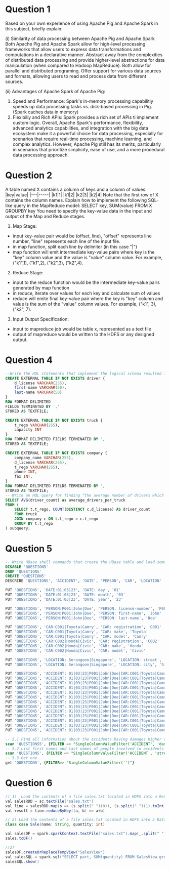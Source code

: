 # Question 1
Based on your own experience of using Apache Pig and Apache Spark in this subject, briefly explain:

(i) Similarity of data processing between Apache Pig and Apache Spark \
Both Apache Pig and Apache Spark allow for high-level processing frameworks that allow users to express data transformations and computations in a declarative manner. 
Abstract away from the complexities of distributed data processing and provide higher-level abstractions for data manipulation (when compared to Hadoop MapReduce). Both allow for parallel and distributed programing. 
Offer support for various data sources and formats, allowing users to read and process data from different sources.

(ii) Advantages of Apache Spark of Apache Pig:
1. Speed and Performance: Spark's in-memory processing capabilitiy speeds up data processing tasks vs. disk-based processing in Pig. (Spark caches data in memory)
2. Flexibiliy and Rich APIs: Spark provides a rich set of APIs ti implement custom logic.
Overall, Apache Spark's performance, flexibility, advanced analytics capabilities, and integration with the big data ecosystem make it a powerful choice for data processing, especially for scenarios that require real-time processing, machine learning, and complex analytics. However, Apache Pig still has its merits, particularly in scenarios that prioritize simplicity, ease of use, and a more procedural data processing approach.

# Question 2
A table named X contains a column of keys and a column of values:
|key|value|
|---|-----|
|k1|1|
|k1|2|
|k2|3|
|k2|4|
Note that the first row of X contains the column names. Explain how to implement the following SQL-like query in the MapReduce model:
SELECT key, SUM(value) FROM X GROUPBY key
You need to specify the key-value data in the input and output of the Map and Reduce stages.
1. Map Stage: 
- input key-value pair would be (offset, line), "offset" represents line number, "line" represents each line of the input file.
- in map function, split each line by delimiter (in this case "|")
- map function will emit intermediate key-value pairs where key is the "key" column value and the value is "value" column value. For example, ("k1",1), ("k1",2), ("k2",3), ("k2",4).
2. Reduce Stage:
- input to the reduce function would be the intermediate key-value pairs generated by map function
- in reduce, iterate over values for each key and calculate sum of values
- reduce will emite final key-value pair where the key is "key" column and value is the sum of the "value" column values. For example, ("k1", 3), ("k2", 7).
3. Input Output Specification:
- input to mapreduce job would be table x, represented as a text file
- output of mapreduce would be written to the HDFS or any designed output. 
# Question 4
```sql
--Write the HQL statements that implement the logical schema resulted in the previous step as internal tables in Hive. (You should make reasonable assumption about the row, column and file formats of the physical data.) 
CREATE EXTERNAL TABLE IF NOT EXISTS driver {
    d_license VARCHAR(255),
    first-name VARCHAR(50),
    last-name VARCHAR(50)
}
ROW FORMAT DELIMITED
FIELDS TERMINATED BY ','
STORED AS TEXTFILE;

CREATE EXTERNAL TABLE IF NOT EXISTS truck {
    t_rego VARCHAR(255),
    capacity INT
}
ROW FORMAT DELIMETED FIELDS TERMINATED BY ','
STORED AS TEXTFILE;

CREATE EXTERNAL TABLE IF NOT EXISTS company {
    company_name VARCHAR(255),
    d_license VARCHAR(255),
    t_rego VARCHAR(255),
    phone INT,
    fax INT,
}
ROW FORMAT DELIMITED FIELDS TERMINATED BY ','
STORED AS TEXTFILE;
-- Write an HQL query for finding “the average number of drivers which are associated with a truck”.
SELECT AVG(driver_count) as average_drivers_per_truck
FROM (
    SELECT t.t_rego, COUNT(DISTINCT c.d_license) AS driver_count
    FROM truck 
    JOIN company c ON t.t_rego = c.t_rego
    GROUP BY t.t_rego
) subquery;
```
# Question 5
```sql
-- Write HBase shell commands that create the HBase table and load some sample data into the table. The sample data includes information about at least two accidents and two cars and one person involved in both accidents. All other information is up to you
DISABLE 'QUESTION5'
DROP 'QUESTION5'
CREATE 'QUESTION5'
DESCRIBE 'QUESTION5', 'ACCIDENT', 'DATE', 'PERSON', 'CAR', 'LOCATION'

PUT 'QUESTION5', 'DATE:01|03|23', 'DATE: day', '01'
PUT 'QUESTION5', 'DATE:01|03|23', 'DATE: month', '03'
PUT 'QUESTION5', 'DATE:01|03|23', 'DATE: year', '23'

PUT 'QUESTION5', 'PERSON:P001|John|Doe', 'PERSON: license-number', 'P001'
PUT 'QUESTION5', 'PERSON:P001|John|Doe', 'PERSON: first-name', 'John'
PUT 'QUESTION5', 'PERSON:P001|John|Doe', 'PERSON: last-name', 'Doe'

PUT 'QUESTION5', 'CAR:C001|Toyota|Camry', 'CAR: registration', 'C001'
PUT 'QUESTION5', 'CAR:C001|Toyota|Camry', 'CAR: make', 'Toyota'
PUT 'QUESTION5', 'CAR:C001|Toyota|Camry', 'CAR: model', 'Camry'
PUT 'QUESTION5', 'CAR:C002|Honda|Civic', 'CAR: registration', 'C002'
PUT 'QUESTION5', 'CAR:C002|Honda|Civic', 'CAR: make', 'Honda'
PUT 'QUESTION5', 'CAR:C002|Honda|Civic', 'CAR: model', 'Civic'

PUT 'QUESTION5', 'LOCATION: Serangoon|Singapore', 'LOCATION: street', 'Serangoon'
PUT 'QUESTION5', 'LOCATION: Serangoon|Singapore', 'LOCATION: city', 'Singapore'

PUT 'QUESTION5', 'ACCIDENT: 01|03|23|P001|John|Doe|CAR:C001|Toyota|Camry|Serangoon|Singapore|High|5000', 'DATE: day', '01'
PUT 'QUESTION5', 'ACCIDENT: 01|03|23|P001|John|Doe|CAR:C001|Toyota|Camry|Serangoon|Singapore|High|5000', 'DATE: month', '03'
PUT 'QUESTION5', 'ACCIDENT: 01|03|23|P001|John|Doe|CAR:C001|Toyota|Camry|Serangoon|Singapore|High|5000', 'DATE: year', '23'
PUT 'QUESTION5', 'ACCIDENT: 01|03|23|P001|John|Doe|CAR:C001|Toyota|Camry|Serangoon|Singapore|High|5000', 'PERSON: license-number', 'P001'
PUT 'QUESTION5', 'ACCIDENT: 01|03|23|P001|John|Doe|CAR:C001|Toyota|Camry|Serangoon|Singapore|High|5000', 'PERSON: first-name', 'John'
PUT 'QUESTION5', 'ACCIDENT: 01|03|23|P001|John|Doe|CAR:C001|Toyota|Camry|Serangoon|Singapore|High|5000', 'PERSON: last-name', 'Doe'
PUT 'QUESTION5', 'ACCIDENT: 01|03|23|P001|John|Doe|CAR:C001|Toyota|Camry|Serangoon|Singapore|High|5000',  'CAR: registration', 'C001'
PUT 'QUESTION5', 'ACCIDENT: 01|03|23|P001|John|Doe|CAR:C001|Toyota|Camry|Serangoon|Singapore|High|5000',  'CAR: make', 'Toyota'
PUT 'QUESTION5', 'ACCIDENT: 01|03|23|P001|John|Doe|CAR:C001|Toyota|Camry|Serangoon|Singapore|High|5000', 'CAR: model', 'Camry'
PUT 'QUESTION5', 'ACCIDENT: 01|03|23|P001|John|Doe|CAR:C001|Toyota|Camry|Serangoon|Singapore|High|5000', 'LOCATION: street', 'Serangoon'
PUT 'QUESTION5', 'ACCIDENT: 01|03|23|P001|John|Doe|CAR:C001|Toyota|Camry|Serangoon|Singapore|High|5000', 'LOCATION: city', 'Singapore'
PUT 'QUESTION5', 'ACCIDENT: 01|03|23|P001|John|Doe|CAR:C001|Toyota|Camry|Serangoon|Singapore|High|5000', 'ACCIDENT: severity', 'High'
PUT 'QUESTION5', 'ACCIDENT: 01|03|23|P001|John|Doe|CAR:C001|Toyota|Camry|Serangoon|Singapore|High|5000', 'ACCIDENT: damages', '5000'

-- 5.1 Find all information about the accidents having damages higher than 1000
scan 'QUESTIONS5', {FILTER => "SingleColumnValueFilter('ACCIDENT', 'damages', >, 1000)"}
-- 5.2 List first names and last names of people involved in accidents in Sydney in 2019
scan 'QUESTION5', {FILTER => "SingleColumnValueFilter('ACCIDENT', 'street', =,'Sydney') AND SingleColumnValueFilter('ACCIDENT', 'year', =, '2019')", COLUMNS => ['PERSON:first-name', 'PERSON:last-name']}
-- 5.3 Get one
get 'QUESTION5', {FILTER=> "SingleColumnValueFilter('')"}

```

# Question 6
```java
// 1)  Load the contents of a file sales.txt located in HDFS into a Resilient Distributed Dataset (RDD) and use RDD to find the total sales pert part.
val salesRDD = sc.textFile("sales.txt")
val line = salesRDD.map(s => (s.split(" ")(0)), (s.split(" ")(1).toInt))
val result = line.reduceByKey((a, b) => a+b)

// 2) Load the contents of a file sales.txt located in HDFS into a Dataset and use the Dataset to find the total sales pert part
class case Sale(name: String, quantity: int)

val salesDF = spark.sparkContext.textFile("sales.txt").map(_.split(" ").map(attributes => Sale(attributes(0), attributes(0).toInt))).toDF()
sales.toDF()

//3)
salesDF.createOrReplaceTempView("SalesView")
val salesSQL = spark.sql("SELECT part, SUM(quantity) FROM SalesView group by part")
salesSQL.show()
```